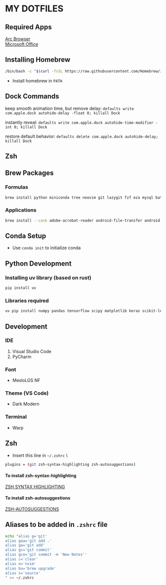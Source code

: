 # MY DOTFILES

## Required Apps
[Arc Browser](https://arc.net/) \
[Microsoft Office](https://www.microsoft.com/en-us/microsoft-365)

## Installing Homebrew
```bash
/bin/bash -c "$(curl -fsSL https://raw.githubusercontent.com/Homebrew/install/HEAD/install.sh)"
```

- Install homebrew in `PATH`

## Dock Commands
keep smooth animation time, but remove delay:
`defaults write com.apple.dock autohide-delay -float 0; killall Dock`

instantly reveal:
`defaults write com.apple.dock autohide-time-modifier -int 0; killall Dock`

restore default behavior:
`defaults delete com.apple.dock autohide-delay; killall Dock`

## Zsh

## Brew Packages
### Formulas
```zsh
brew install python miniconda tree neovim git lazygit fzf eza mysql bat ollama zoxide thefuck tldr git-lfs
```
### Applications
```zsh
brew install --cask adobe-acrobat-reader android-file-transfer android-platform-tools anydesk applite brave-browser chatgpt discord ente-auth iina keka linearmouse localsend mysqlworkbench notion numi obsidian alienator88/homebrew-cask/pearcleaner proton-pass raycast rectangle spotify telegram-desktop todoist visual-studio-code warp zed zoom pycharm
```

## Conda Setup
- Use `conda init` to initialize conda

## Python Development
### Installing uv library (based on rust)
```bash
pip install uv
```
### Libraries required
```bash
uv pip install numpy pandas tensorflow scipy matplotlib keras scikit-learn tk torch NLTK seaborn spacy ruff mypy pydantic black requests opencv-python scrapy beautifulsoup4 selenium pygame pyautogui pyttsx3 django Flask kivy pillow pywhatkit turtle streamlit pyPDF2 jupyterlab jupyter
```


## Development
### IDE
1. Visual Studio Code
2. PyCharm
### Font
- MesloLGS NF
### Theme (VS Code)
- Dark Modern
### Terminal
- Warp

## Zsh
- Insert this line in `~/.zshrc` \
```bash
plugins = (git zsh-syntax-highlighting zsh-autosuggestions)
```
#### To install zsh-syntax-highlighting
[ZSH SYNTAX HIGHLIGHTING](https://github.com/zsh-users/zsh-syntax-highlighting/blob/master/INSTALL.md)
#### To install zsh-autosuggestions
[ZSH-AUTOSUGGESTIONS](https://github.com/zsh-users/zsh-autosuggestions/blob/master/INSTALL.md)

## Aliases to be added in `.zshrc` file
```zsh
echo "alias g='git' 
alias gaa='git add .'
alias ga='git add'
alias gc='git commit'
alias gco='git commit -m 'New Notes''
alias c='clear'
alias n='nvim'
alias bu='brew upgrade'
alias s='source'
" >> ~/.zshrc
```